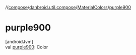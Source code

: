 //[compose](../../../index.md)/[danbroid.util.compose](../index.md)/[MaterialColors](index.md)/[purple900](purple900.md)

# purple900

[androidJvm]\
val [purple900](purple900.md): Color
